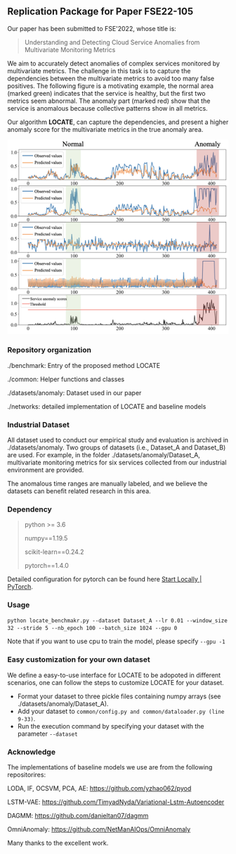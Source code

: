 ## Replication Package for Paper FSE22-105 

Our paper has been submitted to FSE'2022, whose title is:

> Understanding and Detecting Cloud Service Anomalies from Multivariate Monitoring Metrics

We aim to accurately detect anomalies of complex services monitored by multivariate metrics. The challenge in this task is to capture the dependencies between the multivariate metrics to avoid too many false positives. The following figure is a motivating example, the normal area (marked green) indicates that the service is healthy, but the first two metrics seem abnormal. The anomaly part (marked red) show that the service is anomalous because collective patterns show in all metrics.

Our algorithm **LOCATE**, can capture the dependencies, and present a higher anomaly score for the multivariate metrics in the true anomaly area.

![image-20210930164802184](example.png)



### Repository organization

./benchmark: Entry of the proposed method LOCATE

./common: Helper functions and classes

./datasets/anomaly: Dataset used in our paper

./networks: detailed implementation of LOCATE and baseline models



### Industrial Dataset

All dataset used to conduct our empirical study and evaluation is archived in ./datasets/anomaly. Two groups of datasets (i.e., Dataset_A and Dataset_B) are used. For example, in the folder  ./datasets/anomaly/Dataset_A, multivariate monitoring metrics for six services collected from our industrial environment are provided.

The anomalous time ranges are manually labeled, and we believe the datasets can benefit related research in this area. 



### Dependency

> python >= 3.6
>
> numpy==1.19.5
>
> scikit-learn==0.24.2
>
> pytorch==1.4.0  

Detailed configuration for pytorch can be found here [Start Locally | PyTorch](https://pytorch.org/get-started/locally/).



### Usage

`python locate_benchmakr.py --dataset Dataset_A --lr 0.01 --window_size 32 --stride 5 --nb_epoch 100 --batch_size 1024 --gpu 0`

Note that if you want to use cpu to train the model, please specify `--gpu -1`



### Easy customization for your own dataset

We define a easy-to-use interface for LOCATE to be adopoted in different scenarios, one can follow the steps to customize LOCATE for your dataset.

- Format your dataset to three pickle files containing numpy arrays (see ./datasets/anomaly/Dataset_A).
- Add your dataset to `common/config.py and common/dataloader.py (line 9-33)`.
- Run the execution command by specifying your dataset with the parameter `--dataset`



### Acknowledge

The implementations of baseline models we use are from the following repositorires:

LODA, IF, OCSVM, PCA, AE: https://github.com/yzhao062/pyod

LSTM-VAE: https://github.com/TimyadNyda/Variational-Lstm-Autoencoder

DAGMM: https://github.com/danieltan07/dagmm

OmniAnomaly: https://github.com/NetManAIOps/OmniAnomaly

Many thanks to the excellent work.
